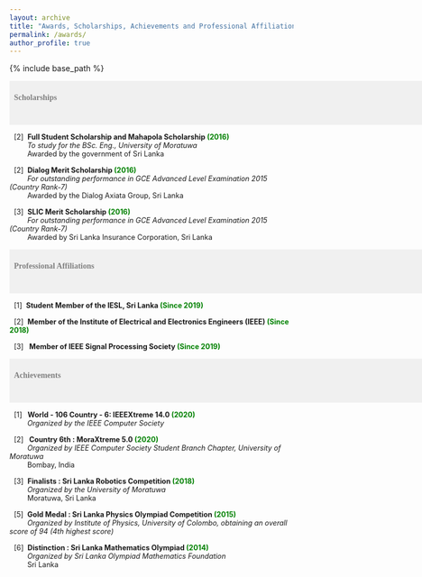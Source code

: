 ```yaml
---
layout: archive
title: "Awards, Scholarships, Achievements and Professional Affiliations"
permalink: /awards/
author_profile: true
---
```


{% include base_path %}

<span style="font-size:1em;font-family:georgia; color:gray;background-color: #F0F0F0;height: 4em; width: 57em; display:inline-block; vertical-align: middle; padding-top: 22px;padding-left: 8px;text-align: left"><b>Scholarships</b></span><br/>


<span style="font-size:0.9em;padding-left: 8px;text-align: justify"> [2]<span style="color:white">a</span><b>Full Student Scholarship and Mahapola Scholarship<span style="color:green"> (2016) </span></b><br />
 &nbsp; &nbsp; &thinsp; &thinsp; &thinsp; <i>  To study for the BSc. Eng., University of Moratuwa </i><br/>
 &nbsp; &nbsp; &thinsp; &thinsp; &thinsp; Awarded by the government of Sri Lanka <br/>
  
<span style="font-size:0.9em;padding-left: 8px;text-align: justify"> [2]<span style="color:white">a</span><b>Dialog Merit Scholarship<span style="color:green"> (2016) </span></b><br />
 &nbsp; &nbsp; &thinsp; &thinsp; &thinsp; <i>  For outstanding performance in GCE Advanced Level Examination 2015 (Country Rank-7) </i><br/>
 &nbsp; &nbsp; &thinsp; &thinsp; &thinsp; Awarded by the Dialog Axiata Group, Sri Lanka <br/>
 
 <span style="font-size:0.9em;padding-left: 8px;text-align: justify"> [3]<span style="color:white">a</span><b>SLIC Merit Scholarship<span style="color:green"> (2016) </span></b><br />
 &nbsp; &nbsp; &thinsp; &thinsp; &thinsp; <i>  For outstanding performance in GCE Advanced Level Examination 2015 (Country Rank-7) </i><br/>
 &nbsp; &nbsp; &thinsp; &thinsp; &thinsp; Awarded by Sri Lanka Insurance Corporation, Sri Lanka <br/>
 
   
<span style="font-size:1em;font-family:georgia; color:gray;background-color: #F0F0F0;height: 4em; width: 57em; display:inline-block; vertical-align: middle; padding-top: 22px;padding-left: 8px;text-align: left"><b>Professional Affiliations</b></span><br/>

<span style="font-size:0.9em;padding-left: 8px;text-align: justify"> [1]<span style="color:white">a</span><b>Student Member of the IESL, Sri Lanka<span style="color:green"> (Since 2019) </span></b><br />
 
<span style="font-size:0.9em;padding-left: 8px;text-align: justify"> [2]<span style="color:white">a</span><b>Member of the Institute of Electrical and Electronics Engineers (IEEE)<span style="color:green"> (Since 2018) </span></b><br />
 
<span style="font-size:0.9em;padding-left: 8px;text-align: justify"> [3]<span style="color:white">a</span><b> Member of IEEE Signal Processing Society<span style="color:green"> (Since 2019) </span></b><br />
 
<span style="font-size:1em;font-family:georgia; color:gray;background-color: #F0F0F0;height: 4em; width: 57em; display:inline-block; vertical-align: middle; padding-top: 22px;padding-left: 8px;text-align: left"><b>Achievements</b></span><br/>

<span style="font-size:0.9em;padding-left: 8px;text-align: justify"> [1]<span style="color:white">a</span><b> World - 106 Country - 6: IEEEXtreme 14.0 <span style="color:green"> (2020) </span></b><br />
 &nbsp; &nbsp; &thinsp; &thinsp; &thinsp; <i> Organized by the IEEE Computer Society </i><br/>

 
<span style="font-size:0.9em;padding-left: 8px;text-align: justify"> [2]<span style="color:white">a</span><b> Country 6th : MoraXtreme 5.0 <span style="color:green"> (2020) </span></b><br />
 &nbsp; &nbsp; &thinsp; &thinsp; &thinsp; <i> Organized by IEEE Computer Society Student Branch Chapter, University of Moratuwa </i><br/>
 &nbsp; &nbsp; &thinsp; &thinsp; &thinsp; Bombay, India <br/>
 
<span style="font-size:0.9em;padding-left: 8px;text-align: justify"> [3]<span style="color:white">a</span><b>Finalists : Sri Lanka Robotics Competition<span style="color:green"> (2018) </span></b><br />
 &nbsp; &nbsp; &thinsp; &thinsp; &thinsp; <i> Organized by the University of Moratuwa </i><br/>
 &nbsp; &nbsp; &thinsp; &thinsp; &thinsp; Moratuwa, Sri Lanka <br/>
 
<span style="font-size:0.9em;padding-left: 8px;text-align: justify"> [5]<span style="color:white">a</span><b>Gold Medal : Sri Lanka Physics Olympiad Competition<span style="color:green"> (2015) </span></b><br />
 &nbsp; &nbsp; &thinsp; &thinsp; &thinsp; <i> Organized by Institute of Physics, University of Colombo, obtaining an overall score of 94 (4th highest score) </i><br/>
 
<span style="font-size:0.9em;padding-left: 8px;text-align: justify"> [6]<span style="color:white">a</span><b>Distinction : Sri Lanka Mathematics Olympiad<span style="color:green"> (2014) </span></b><br />
 &nbsp; &nbsp; &thinsp; &thinsp; &thinsp; <i> Organized by Sri Lanka Olympiad Mathematics Foundation </i><br/>
 &nbsp; &nbsp; &thinsp; &thinsp; &thinsp; Sri Lanka <br/>
